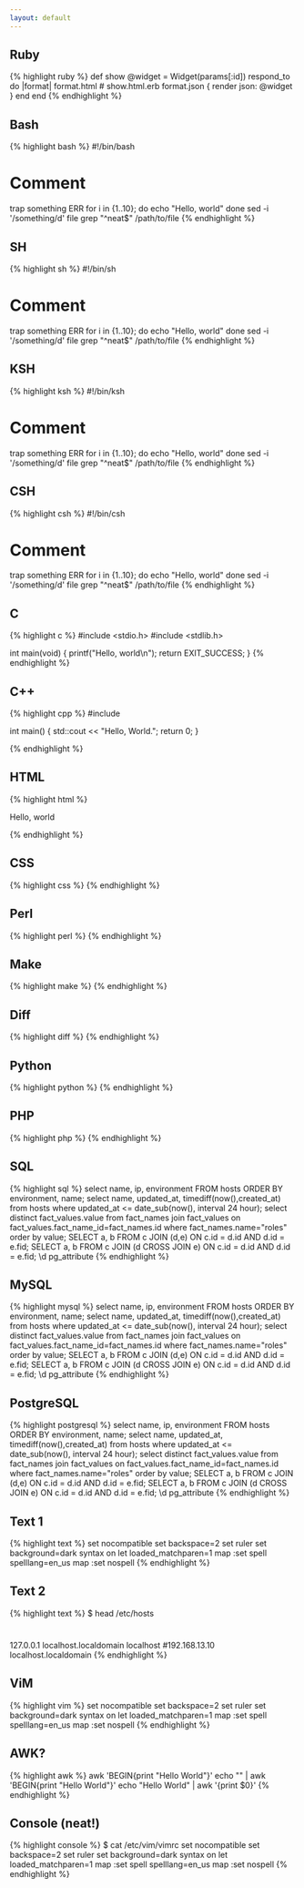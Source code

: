 ```yaml
---
layout: default
---
```


## Ruby

{% highlight ruby %}
def show
  @widget = Widget(params[:id])
  respond_to do |format|
    format.html # show.html.erb
    format.json { render json: @widget }
  end
end
{% endhighlight %}

## Bash

{% highlight bash %}
#!/bin/bash
# Comment
trap something ERR
for i in {1..10}; do
  echo "Hello, world"
done
sed -i '/something/d' file
grep "^neat$" /path/to/file
{% endhighlight %}

## SH

{% highlight sh %}
#!/bin/sh
# Comment
trap something ERR
for i in {1..10}; do
  echo "Hello, world"
done
sed -i '/something/d' file
grep "^neat$" /path/to/file
{% endhighlight %}

## KSH

{% highlight ksh %}
#!/bin/ksh
# Comment
trap something ERR
for i in {1..10}; do
  echo "Hello, world"
done
sed -i '/something/d' file
grep "^neat$" /path/to/file
{% endhighlight %}

## CSH

{% highlight csh %}
#!/bin/csh
# Comment
trap something ERR
for i in {1..10}; do
  echo "Hello, world"
done
sed -i '/something/d' file
grep "^neat$" /path/to/file
{% endhighlight %}

## C

{% highlight c %}
#include <stdio.h>
#include <stdlib.h>

int main(void) {
  printf("Hello, world\n");
  return EXIT_SUCCESS;
}
{% endhighlight %}

## C++

{% highlight cpp %}
#include <iostream>

int main() {
  std::cout << "Hello, World.";
  return 0;
}

{% endhighlight %}

## HTML

{% highlight html %}
<!DOCTYPE html>
  <head>
    <title>Title</title>
    <style>body {width: 500px;}</style>
    <script type="application/javascript">
      function $init() {return true;}
    </script>
  </head>
  <body>
    <p class="test" id='title'>Hello, world</p>
    <!-- here goes the rest of the page -->
  </body>
</html>
{% endhighlight %}

## CSS

{% highlight css %}
{% endhighlight %}

## Perl

{% highlight perl %}
{% endhighlight %}

## Make

{% highlight make %}
{% endhighlight %}

## Diff

{% highlight diff %}
{% endhighlight %}

## Python

{% highlight python %}
{% endhighlight %}

## PHP

{% highlight php %}
{% endhighlight %}

## SQL

{% highlight sql %}
select name, ip, environment
	FROM hosts
	ORDER BY environment, name;
select name, updated_at, timediff(now(),created_at)
  from hosts
  where updated_at <= date_sub(now(), interval 24 hour);
select distinct fact_values.value
  from fact_names
  join fact_values
    on fact_values.fact_name_id=fact_names.id
  where fact_names.name="roles"
  order by value;
SELECT a, b FROM c JOIN (d,e) ON c.id = d.id AND d.id = e.fid;
SELECT a, b FROM c JOIN (d CROSS JOIN e) ON c.id = d.id AND d.id = e.fid;
\d pg_attribute
{% endhighlight %}

## MySQL

{% highlight mysql %}
select name, ip, environment
	FROM hosts
	ORDER BY environment, name;
select name, updated_at, timediff(now(),created_at)
  from hosts
  where updated_at <= date_sub(now(), interval 24 hour);
select distinct fact_values.value
  from fact_names
  join fact_values
    on fact_values.fact_name_id=fact_names.id
  where fact_names.name="roles"
  order by value;
SELECT a, b FROM c JOIN (d,e) ON c.id = d.id AND d.id = e.fid;
SELECT a, b FROM c JOIN (d CROSS JOIN e) ON c.id = d.id AND d.id = e.fid;
\d pg_attribute
{% endhighlight %}

## PostgreSQL

{% highlight postgresql %}
select name, ip, environment
	FROM hosts
	ORDER BY environment, name;
select name, updated_at, timediff(now(),created_at)
  from hosts
  where updated_at <= date_sub(now(), interval 24 hour);
select distinct fact_values.value
  from fact_names
  join fact_values
    on fact_values.fact_name_id=fact_names.id
  where fact_names.name="roles"
  order by value;
SELECT a, b FROM c JOIN (d,e) ON c.id = d.id AND d.id = e.fid;
SELECT a, b FROM c JOIN (d CROSS JOIN e) ON c.id = d.id AND d.id = e.fid;
\d pg_attribute
{% endhighlight %}

## Text 1

{% highlight text %}
set nocompatible
set backspace=2
set ruler
set background=dark
syntax on
let loaded_matchparen=1
map <F6> <Esc>:set spell spelllang=en_us<CR>
map <F7> <Esc>:set nospell<CR>
{% endhighlight %}

## Text 2

{% highlight text %}
$ head /etc/hosts
#
127.0.0.1	localhost.localdomain		localhost
#192.168.13.10	localhost.localdomain
{% endhighlight %}

## ViM

{% highlight vim %}
set nocompatible
set backspace=2
set ruler
set background=dark
syntax on
let loaded_matchparen=1
map <F6> <Esc>:set spell spelllang=en_us<CR>
map <F7> <Esc>:set nospell<CR>
{% endhighlight %}

## AWK?

{% highlight awk %}
awk 'BEGIN{print "Hello World"}'
echo "" | awk 'BEGIN{print "Hello World"}'
echo "Hello World" | awk '{print $0}'
{% endhighlight %}

## Console (neat!)

{% highlight console %}
$ cat /etc/vim/vimrc
set nocompatible
set backspace=2
set ruler
set background=dark
syntax on
let loaded_matchparen=1
map <F6> <Esc>:set spell spelllang=en_us<CR>
map <F7> <Esc>:set nospell<CR>
{% endhighlight %}
